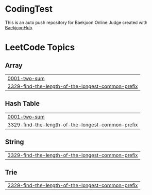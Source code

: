 # CodingTest
This is an auto push repository for Baekjoon Online Judge created with [BaekjoonHub](https://github.com/BaekjoonHub/BaekjoonHub).

<!---LeetCode Topics Start-->
# LeetCode Topics
## Array
|  |
| ------- |
| [0001-two-sum](https://github.com/3x-haust/CodingTest/tree/master/0001-two-sum) |
| [3329-find-the-length-of-the-longest-common-prefix](https://github.com/3x-haust/CodingTest/tree/master/3329-find-the-length-of-the-longest-common-prefix) |
## Hash Table
|  |
| ------- |
| [0001-two-sum](https://github.com/3x-haust/CodingTest/tree/master/0001-two-sum) |
| [3329-find-the-length-of-the-longest-common-prefix](https://github.com/3x-haust/CodingTest/tree/master/3329-find-the-length-of-the-longest-common-prefix) |
## String
|  |
| ------- |
| [3329-find-the-length-of-the-longest-common-prefix](https://github.com/3x-haust/CodingTest/tree/master/3329-find-the-length-of-the-longest-common-prefix) |
## Trie
|  |
| ------- |
| [3329-find-the-length-of-the-longest-common-prefix](https://github.com/3x-haust/CodingTest/tree/master/3329-find-the-length-of-the-longest-common-prefix) |
<!---LeetCode Topics End-->